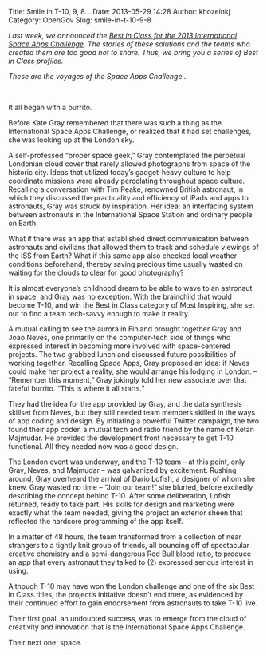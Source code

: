 Title: Smile in T-10, 9, 8...
Date: 2013-05-29 14:28
Author: khozeinkj
Category: OpenGov
Slug: smile-in-t-10-9-8

*Last week, we announced the [Best in Class for the 2013 International
Space Apps Challenge][]. The stories of these solutions and the teams
who created them are too good not to share. Thus, we bring you a series
of Best in Class profiles.*

*These are the voyages of the Space Apps Challenge…*

 

It all began with a burrito.

Before Kate Gray remembered that there was such a thing as the
International Space Apps Challenge, or realized that it had set
challenges, she was looking up at the London sky.

A self-professed “proper space geek,” Gray contemplated the perpetual
Londonian cloud cover that rarely allowed photographs from space of the
historic city. Ideas that utilized today’s gadget-heavy culture to help
coordinate missions were already percolating throughout space culture.
Recalling a conversation with Tim Peake, renowned British astronaut, in
which they discussed the practicality and efficiency of iPads and apps
to astronauts, Gray was struck by inspiration. Her idea: an interfacing
system between astronauts in the International Space Station and
ordinary people on Earth.

What if there was an app that established direct communication between
astronauts and civilians that allowed them to track and schedule
viewings of the ISS from Earth? What if this same app also checked local
weather conditions beforehand, thereby saving precious time usually
wasted on waiting for the clouds to clear for good photography?

It is almost everyone’s childhood dream to be able to wave to an
astronaut in space, and Gray was no exception. With the brainchild that
would become T-10, and win the Best in Class category of Most Inspiring,
she set out to find a team tech-savvy enough to make it reality.

A mutual calling to see the aurora in Finland brought together Gray and
Joao Neves, one primarily on the computer-tech side of things who
expressed interest in becoming more involved with space-centered
projects. The two grabbed lunch and discussed future possibilities of
working together. Recalling Space Apps, Gray proposed an idea: if Neves
could make her project a reality, she would arrange his lodging in
London. – “Remember this moment,” Gray jokingly told her new associate
over that fateful burrito. “This is where it all starts.”

They had the idea for the app provided by Gray, and the data synthesis
skillset from Neves, but they still needed team members skilled in the
ways of app coding and design. By initiating a powerful Twitter
campaign, the two found their app coder, a mutual tech and radio friend
by the name of Ketan Majmudar. He provided the development front
necessary to get T-10 functional. All they needed now was a good design.

The London event was underway, and the T-10 team – at this point, only
Gray, Neves, and Majmudar – was galvanized by excitement. Rushing
around, Gray overheard the arrival of Dario Lofish, a designer of whom
she knew. Gray wasted no time – “Join our team!” she blurted, before
excitedly describing the concept behind T-10. After some deliberation,
Lofish returned, ready to take part. His skills for design and marketing
were exactly what the team needed, giving the project an exterior sheen
that reflected the hardcore programming of the app itself.

In a matter of 48 hours, the team transformed from a collection of near
strangers to a tightly knit group of friends, all bouncing off of
spectacular creative chemistry and a semi-dangerous Red Bull:blood
ratio, to produce an app that every astronaut they talked to (2)
expressed serious interest in using.

Although T-10 may have won the London challenge and one of the six Best
in Class titles, the project’s initiative doesn’t end there, as
evidenced by their continued effort to gain endorsement from astronauts
to take T-10 live.

Their first goal, an undoubted success, was to emerge from the cloud of
creativity and innovation that is the International Space Apps
Challenge.

Their next one: space.

  [Best in Class for the 2013 International Space Apps Challenge]: http://open.nasa.gov/blog/2013/05/22/global-award-winners-for-the-2013-international-space-apps-challenge/
